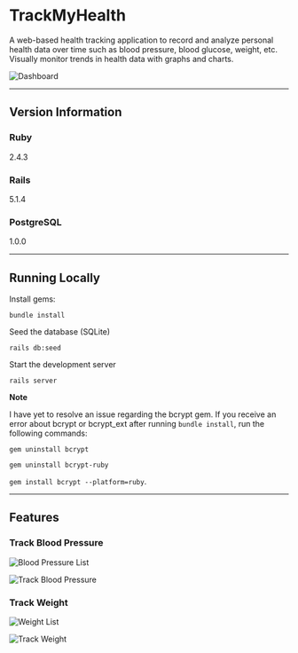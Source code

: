 # TrackMyHealth

A web-based health tracking application to record and analyze personal health data over time such as blood pressure, blood glucose, weight, etc. Visually monitor trends in health data with graphs and charts.

![Dashboard](/../screenshots/screenshots/Dashboard.png?raw=true "Dashboard")

---

## Version Information

### Ruby
2.4.3

### Rails
5.1.4

### PostgreSQL
1.0.0

---

## Running Locally
Install gems:

`bundle install`

Seed the database (SQLite)

`rails db:seed`

Start the development server

`rails server`

**Note**

I have yet to resolve an issue regarding the bcrypt gem. If you receive an error about bcrypt or bcrypt_ext after running `bundle install`, run the following commands:

`gem uninstall bcrypt`

`gem uninstall bcrypt-ruby`

`gem install bcrypt --platform=ruby`.

---

## Features

### Track Blood Pressure

![Blood Pressure List](/../screenshots/screenshots/BloodPressureList.png?raw=true "Blood Pressure List")

![Track Blood Pressure](/../screenshots/screenshots/EditBloodPressure.png?raw=true "Track Blood Pressure")

### Track Weight

![Weight List](/../screenshots/screenshots/WeightList.png?raw=true "Weight List")

![Track Weight](/../screenshots/screenshots/EditWeight.png?raw=true "Track Weight")